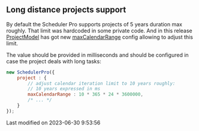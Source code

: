 ## Long distance projects support

By default the Scheduler Pro supports projects of 5 years duration max roughly.
That limit was hardcoded in some private code.
And in this release [ProjectModel](#SchedulerPro/model/ProjectModel) has got new
[maxCalendarRange](#SchedulerPro/model/ProjectModel#config-maxCalendarRange) config allowing to adjust this limit.

The value should be provided in milliseconds and should be configured in case the project deals with long tasks:

```javascript
new SchedulerPro({
    project : {
        // adjust calendar iteration limit to 10 years roughly:
        // 10 years expressed in ms
        maxCalendarRange : 10 * 365 * 24 * 3600000,
        /* ... */
    }
});
```


<p class="last-modified">Last modified on 2023-06-30 9:53:56</p>